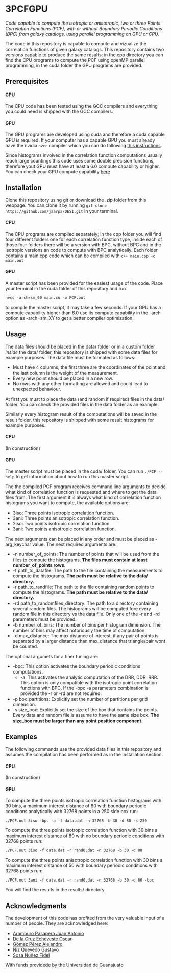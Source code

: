 # 3PCFGPU

*Code capable to compute the isotropic or anisotropic, two or three Points Correlation Functions (PCF), with or without Boundary Periodic Conditions (BPC) from galaxy catalogs, using parallel programming on GPU or CPU.*

The code in this repository is capable to compute and vizualize the correlation functions of given galaxy catalogs. This repository contains two versions capable to produce the same results; in the cpp directory you can find the CPU programs to compute the PCF using openMP parallel programming, in the cuda folder the GPU programs are provided. 

## Prerequisites

#### CPU
The CPU code has been tested using the GCC compilers and everything you could need is shipped with the GCC compilers.

#### GPU
The GPU programs are developed using cuda and therefore a cuda capable GPU is required. If your computer has a capable GPU you must already have the nvidia `nvcc` compiler which you can do following [this instructions](https://docs.nvidia.com/cuda/cuda-installation-guide-linux/index.html).

Since histograms involved in the correlation function computations usually reach large countings this code uses some double precision functions, therefore yout GPU must have at least a 6.0 compute capability or higher. You can check your GPU compute capability [here](https://developer.nvidia.com/cuda-gpus)

## Installation

Clone this repository using git or download the .zip folder from this webpage.
You can clone it by running `git clone https://github.com/jaarpa/DESI.git` in your terminal.

#### CPU

The CPU programs are compiled separately; in the cpp folder you will find four different folders one for each correlation function type, inside each of those four folders there will be a version with BPC, without BPC and in the isotropic versions an code to compute with BPC analytically. Each folder contains a main.cpp code which can be compiled with `c++ main.cpp -o main.out`

#### GPU

A master script has been provided for the easiest usage of the code. Place your terminal in the cuda folder of this repository and run 
```
nvcc -arch=sm_60 main.cu -o PCF.out
``` 
to compile the master script, it may take a few seconds. If your GPU has a compute capability higher than 6.0 use its compute capability in the -arch option as -arch=sm_XY to get a better compiler optimization.

## Usage

The data files should be placed in the data/ folder or in a custom folder *inside* the data/ folder, this repository is shipped with some data files for example purposes. The data file must be formated as follows:

* Must have 4 columns, the first three are the coordinates of the point and the last column is the weight of the measurement.
* Every new point should be placed in a new row.
* No rows with any other formatting are allowed and could lead to unexpected behaviour.

At first you must to place the data (and random if required) files in the data/ folder. You can check the provided files in the data folder as an example.

Similarly every histogram result of the computations will be saved in the result folder, this repository is shipped with some result histograms for example purposes.

#### CPU

(In construction)

#### GPU
The master script must be placed in the cuda/ folder. You can run `./PCF --help` to get information about how to run this master script.

The the compiled PCF program receives command line arguments to decide what kind of correlation function is requested and where to get the data files from. The first argument it is always what kind of correlation function histograms you want to compute, the available options are:

* 3iso: Three points isotropic correlation function.
* 3ani: Three points anisotropic correlation function.
* 2iso: Two points isotropic correlation function.
* 3ani: Two points anisotropic correlation function.

The next arguments can be placed in any order and must be placed as -arg_keychar value. The next required arguments are:

* -n number_of_points: The number of points that will be used from the files to compute the histograms. **The files must contain at least number_of_points rows.**
* -f path_to_datafile: The path to the file containing the measurements to compute the histograms. **The path must be relative to the data/ directory.**
* -r path_to_randfile: The path to the file containing random points to compute the histograms. **The path must be relative to the data/ directory.**
* -rd path_to_randomfiles_directory: The path to a directory containing several random files. The histograms will be computed fore every random file in this directory vs the data file. Only one of the -r and -rd parameters must be provided.
* -b number_of_bins: The number of bins per histogram dimension. The number of bins may affect notoriously the time of computation.
* -d max_distance: The max distance of interest, if any pair of points is separated by a larger distance than max_distance that triangle/pair wont be counted.

The optional argumets for a finer tuning are:

* -bpc: This option activates the boundary periodic conditions computations.
  * -a: This activates the analytic computation of the DRR, DDR, RRR. This option is only compatible with the isotropic point correlation functions with BPC. If the -bpc -a parameters combination is provided the -r or -rd are not required.
* -p box_partitions: Explicitly set the number of partitions per grid dimension.
* -s size_box: Explicitly set the size of the box that contains the points. Every data and random file is assume to have the same size box. **The size_box must be larger than any point position component.**

## Examples

The following commands use the provided data files in this repository and assumes the compilation has been performed as in the Installation section.

#### CPU
(In construction)

#### GPU

To compute the three points isotropic correlation function histograms with 30 bins, a maximum interest distance of 80 with boundary periodic conditions analytically with 32768 points in a 250 side box run:
```
./PCF.out 3iso -bpc -a -f data.dat -n 32768 -b 30 -d 80 -s 250
```

To compute the three points isotropic correlation function with 30 bins a maximum interest distance of 80 with no boundary periodic conditions with 32768 points run:
```
./PCF.out 3iso -f data.dat -r rand0.dat -n 32768 -b 30 -d 80
```

To compute the three points anisotropic correlation function with 30 bins a maximum interest distance of 50 with boundary periodic conditions with 32768 points run:
```
./PCF.out 3ani -f data.dat -r rand0.dat -n 32768 -b 30 -d 80 -bpc
```

You will find the results in the results/ directory.

## Acknowledgments

The development of this code has profited from the very valuable input of a number of people. They are acknowledged here:

* [Aramburo Pasapera Juan Antonio](https://github.com/jaarpa)
* [De la Cruz Echeveste Oscar](https://github.com/Oscar2401)
* [Gómez Pérez Alejandro](https://github.com/AlejandroGoper)
* [Niz Quevedo Gustavo](https://github.com/gnizq64)
* [Sosa Nuñez Fidel](https://github.com/fidelsosan)

With funds providede by the Universidad de Guanajuato
